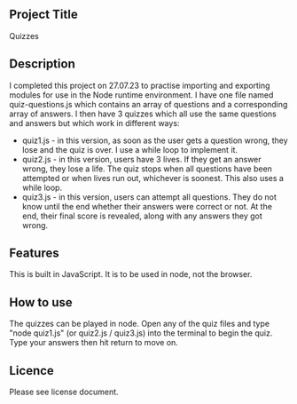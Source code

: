 ## Project Title
Quizzes
## Description
I completed this project on 27.07.23 to practise importing and exporting modules for use in the Node runtime environment. I have one file named quiz-questions.js which contains an array of questions and a corresponding array of answers. I then have 3 quizzes which all use the same questions and answers but which work in different ways:
* quiz1.js - in this version, as soon as the user gets a question wrong, they lose and the quiz is over. I use a while loop to implement it.
* quiz2.js - in this version, users have 3 lives. If they get an answer wrong, they lose a life. The quiz stops when all questions have been attempted or when lives run out, whichever is soonest. This also uses a while loop.
* quiz3.js - in this version, users can attempt all questions. They do not know until the end whether their answers were correct or not. At the end, their final score is revealed, along with any answers they got wrong.
 ## Features
This is built in JavaScript. It is to be used in node, not the browser.
## How to use
The quizzes can be played in node. Open any of the quiz files and type "node quiz1.js" (or quiz2.js / quiz3.js) into the terminal to begin the quiz. Type your answers then hit return to move on.
## Licence
Please see license document.
